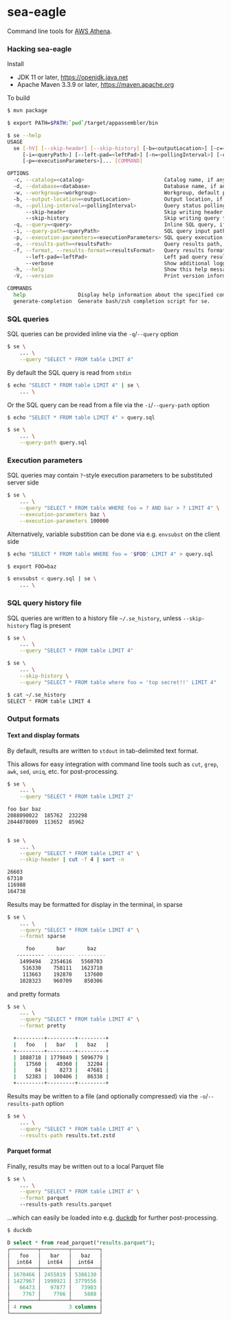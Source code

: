 # sea-eagle

Command line tools for [AWS Athena](https://aws.amazon.com/athena/).

### Hacking sea-eagle

Install

 * JDK 11 or later, https://openjdk.java.net
 * Apache Maven 3.3.9 or later, https://maven.apache.org

To build
```bash
$ mvn package

$ export PATH=$PATH:`pwd`/target/appassembler/bin

$ se --help
USAGE
  se [-hV] [--skip-header] [--skip-history] [-b=<outputLocation>] [-c=<catalog>] [-d=<database>] [-f=<resultsFormat>]
     [-i=<queryPath>] [--left-pad=<leftPad>] [-n=<pollingInterval>] [-o=<resultsPath>] [-q=<query>] [-w=<workgroup>]
     [-p=<executionParameters>]... [COMMAND]

OPTIONS
  -c, --catalog=<catalog>                          Catalog name, if any.
  -d, --database=<database>                        Database name, if any.
  -w, --workgroup=<workgroup>                      Workgroup, default primary.
  -b, --output-location=<outputLocation>           Output location, if workgroup is not provided.
  -n, --polling-interval=<pollingInterval>         Query status polling interval, default 250 ms.
      --skip-header                                Skip writing header to results.
      --skip-history                               Skip writing query to history file.
  -q, --query=<query>                              Inline SQL query, if any.
  -i, --query-path=<queryPath>                     SQL query input path, default stdin.
  -p, --execution-parameters=<executionParameters> SQL query execution parameters, if any.
  -o, --results-path=<resultsPath>                 Query results path, default stdout.
  -f, --format, --results-format=<resultsFormat>   Query results format { pretty, sparse, text, parquet }, default text.
      --left-pad=<leftPad>                         Left pad query results, default 2 for pretty and sparse formats.
      --verbose                                    Show additional logging messages.
  -h, --help                                       Show this help message and exit.
  -V, --version                                    Print version information and exit.

COMMANDS
  help                 Display help information about the specified command.
  generate-completion  Generate bash/zsh completion script for se.
```


### SQL queries

SQL queries can be provided inline via the `-q`/`--query` option
```bash
$ se \
    ... \
    --query "SELECT * FROM table LIMIT 4"
```

By default the SQL query is read from `stdin`
```bash
$ echo "SELECT * FROM table LIMIT 4" | se \
    ... \
```

Or the SQL query can be read from a file via the `-i`/`--query-path` option
```bash
$ echo "SELECT * FROM table LIMIT 4" > query.sql

$ se \
    ... \
    --query-path query.sql
```


### Execution parameters

SQL queries may contain `?`-style execution parameters to be substituted server side
```bash
$ se \
    ... \
    --query "SELECT * FROM table WHERE foo = ? AND bar > ? LIMIT 4" \
    --execution-parameters baz \
    --execution-parameters 100000
```

Alternatively, variable substition can be done via e.g. `envsubst` on the client side
```bash
$ echo "SELECT * FROM table WHERE foo = '$FOO' LIMIT 4" > query.sql

$ export FOO=baz

$ envsubst < query.sql | se \
    ... \
```


### SQL query history file

SQL queries are written to a history file `~/.se_history`, unless `--skip-history` flag is present
```bash
$ se \
    ... \
    --query "SELECT * FROM table LIMIT 4"

$ se \
    ... \
    --skip-history \
    --query "SELECT * FROM table where foo = 'top secret!!' LIMIT 4"

$ cat ~/.se_history
SELECT * FROM table LIMIT 4
```


### Output formats

#### Text and display formats

By default, results are written to `stdout` in tab-delimited text format.

This allows for easy integration with command line tools such as `cut`, `grep`, `awk`, `sed`,
`uniq`, etc. for post-processing.

```bash
$ se \
    ... \
    --query "SELECT * FROM table LIMIT 2"

foo	bar	baz
2088090022	185762	232298
2044078009	113652	85962


$ se \
    ... \
    --query "SELECT * FROM table LIMIT 4" \
    --skip-header | cut -f 4 | sort -n

26603
67310
116988
164738
```


Results may be formatted for display in the terminal, in sparse
```bash
$ se \
    ... \
    --query "SELECT * FROM table LIMIT 4" \
    --format sparse

      foo       bar       baz
   --------- --------- ---------
    1499494   2354616   5560703
     516330    758111   1623718
     113663    192870    137600
    1028323    960709    850306
```

and pretty formats
```bash
$ se \
    ... \
    --query "SELECT * FROM table LIMIT 4" \
    --format pretty

  +---------+---------+---------+
  |   foo   |   bar   |   baz   |
  +---------+---------+---------+
  | 1088718 | 1779849 | 5096779 |
  |   17560 |   40360 |   32204 |
  |      84 |    8273 |   47681 |
  |   52383 |  100406 |   86338 |
  +---------+---------+---------+
```

Results may be written to a file (and optionally compressed) via the `-o`/`--results-path` option
```bash
$ se \
    ... \
    --query "SELECT * FROM table LIMIT 4" \
    --results-path results.txt.zstd
```


#### Parquet format

Finally, results may be written out to a local Parquet file
```bash
$ se \
    ... \
    --query "SELECT * FROM table LIMIT 4" \
    --format parquet
    --results-path results.parquet
```

...which can easily be loaded into e.g. [duckdb](https://duckdb.org/) for further post-processing.
```sql
$ duckdb

D select * from read_parquet("results.parquet");
┌─────────┬─────────┬─────────┐
│   foo   │   bar   │   baz   │
│  int64  │  int64  │  int64  │
├─────────┼─────────┼─────────┤
│ 1670466 │ 2455819 │ 5386130 │
│ 1427967 │ 1990921 │ 3779556 │
│   66473 │   97877 │   73903 │
│    7767 │    7766 │    5888 │
├─────────┴─────────┴─────────┤
│ 4 rows            3 columns │
└─────────────────────────────┘
```
